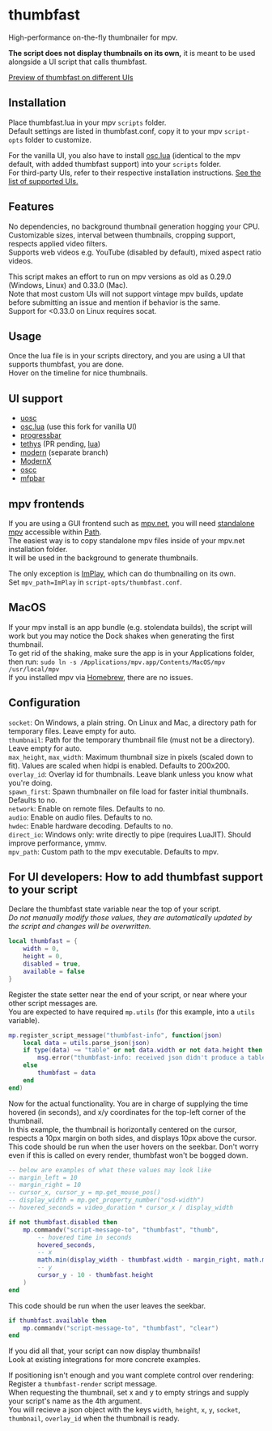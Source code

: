 # thumbfast
High-performance on-the-fly thumbnailer for mpv.

**The script does not display thumbnails on its own,** it is meant to be used alongside a UI script that calls thumbfast.

[Preview of thumbfast on different UIs](https://user-images.githubusercontent.com/42466980/199102896-65f9e989-4189-4734-82a7-bda8ee63c7a6.webm)

## Installation
Place thumbfast.lua in your mpv `scripts` folder.  
Default settings are listed in thumbfast.conf, copy it to your mpv `script-opts` folder to customize.

For the vanilla UI, you also have to install [osc.lua](https://github.com/po5/thumbfast/blob/vanilla-osc/player/lua/osc.lua) (identical to the mpv default, with added thumbfast support) into your `scripts` folder.  
For third-party UIs, refer to their respective installation instructions. [See the list of supported UIs.](#ui-support)

## Features
No dependencies, no background thumbnail generation hogging your CPU.  
Customizable sizes, interval between thumbnails, cropping support, respects applied video filters.  
Supports web videos e.g. YouTube (disabled by default), mixed aspect ratio videos.

This script makes an effort to run on mpv versions as old as 0.29.0 (Windows, Linux) and 0.33.0 (Mac).  
Note that most custom UIs will not support vintage mpv builds, update before submitting an issue and mention if behavior is the same.  
Support for <0.33.0 on Linux requires socat.

## Usage
Once the lua file is in your scripts directory, and you are using a UI that supports thumbfast, you are done.  
Hover on the timeline for nice thumbnails.

## UI support
- [uosc](https://github.com/tomasklaen/uosc)
- [osc.lua](https://github.com/po5/thumbfast/blob/vanilla-osc/player/lua/osc.lua) (use this fork for vanilla UI)
- [progressbar](https://github.com/torque/mpv-progressbar)
- [tethys](https://github.com/Zren/mpv-osc-tethys) (PR pending, [lua](https://github.com/po5/mpv-osc-tethys/blob/thumbfast/osc_tethys.lua))
- [modern](https://github.com/maoiscat/mpv-osc-modern/tree/with.thumbfast) (separate branch)
- [ModernX](https://github.com/cyl0/ModernX)
- [oscc](https://github.com/longtermfree/oscc)
- [mfpbar](https://codeberg.org/NRK/mpv-toolbox/src/branch/master/mfpbar)

## mpv frontends
If you are using a GUI frontend such as [mpv.net](https://github.com/mpvnet-player/mpv.net), you will need [standalone mpv](https://mpv.io/installation/) accessible within [Path](https://learn.microsoft.com/en-us/previous-versions/office/developer/sharepoint-2010/ee537574(v=office.14)#to-add-a-path-to-the-path-environment-variable).  
The easiest way is to copy standalone mpv files inside of your mpv.net installation folder.  
It will be used in the background to generate thumbnails.

The only exception is [ImPlay](https://tsl0922.github.io/ImPlay/), which can do thumbnailing on its own.  
Set `mpv_path=ImPlay` in `script-opts/thumbfast.conf`.

## MacOS
If your mpv install is an app bundle (e.g. stolendata builds), the script will work but you may notice the Dock shakes when generating the first thumbnail.  
To get rid of the shaking, make sure the app is in your Applications folder, then run: `sudo ln -s /Applications/mpv.app/Contents/MacOS/mpv /usr/local/mpv`  
If you installed mpv via [Homebrew](https://brew.sh/), there are no issues.

## Configuration
`socket`: On Windows, a plain string. On Linux and Mac, a directory path for temporary files. Leave empty for auto.  
`thumbnail`: Path for the temporary thumbnail file (must not be a directory). Leave empty for auto.  
`max_height`, `max_width`: Maximum thumbnail size in pixels (scaled down to fit). Values are scaled when hidpi is enabled. Defaults to 200x200.  
`overlay_id`: Overlay id for thumbnails. Leave blank unless you know what you're doing.  
`spawn_first`: Spawn thumbnailer on file load for faster initial thumbnails. Defaults to no.  
`network`: Enable on remote files. Defaults to no.  
`audio`: Enable on audio files. Defaults to no.  
`hwdec`: Enable hardware decoding. Defaults to no.  
`direct_io`: Windows only: write directly to pipe (requires LuaJIT). Should improve performance, ymmv.  
`mpv_path`: Custom path to the mpv executable. Defaults to mpv.

## For UI developers: How to add thumbfast support to your script
Declare the thumbfast state variable near the top of your script.  
*Do not manually modify those values, they are automatically updated by the script and changes will be overwritten.*
```lua
local thumbfast = {
    width = 0,
    height = 0,
    disabled = true,
    available = false
}
```
Register the state setter near the end of your script, or near where your other script messages are.  
You are expected to have required `mp.utils` (for this example, into a `utils` variable).
```lua
mp.register_script_message("thumbfast-info", function(json)
    local data = utils.parse_json(json)
    if type(data) ~= "table" or not data.width or not data.height then
        msg.error("thumbfast-info: received json didn't produce a table with thumbnail information")
    else
        thumbfast = data
    end
end)
```
Now for the actual functionality. You are in charge of supplying the time hovered (in seconds), and x/y coordinates for the top-left corner of the thumbnail.  
In this example, the thumbnail is horizontally centered on the cursor, respects a 10px margin on both sides, and displays 10px above the cursor.  
This code should be run when the user hovers on the seekbar. Don't worry even if this is called on every render, thumbfast won't be bogged down.
```lua
-- below are examples of what these values may look like
-- margin_left = 10
-- margin_right = 10
-- cursor_x, cursor_y = mp.get_mouse_pos()
-- display_width = mp.get_property_number("osd-width")
-- hovered_seconds = video_duration * cursor_x / display_width

if not thumbfast.disabled then
    mp.commandv("script-message-to", "thumbfast", "thumb",
        -- hovered time in seconds
        hovered_seconds,
        -- x
        math.min(display_width - thumbfast.width - margin_right, math.max(margin_left, cursor_x - thumbfast.width / 2)),
        -- y
        cursor_y - 10 - thumbfast.height
    )
end
```
This code should be run when the user leaves the seekbar.
```lua
if thumbfast.available then
    mp.commandv("script-message-to", "thumbfast", "clear")
end
```
If you did all that, your script can now display thumbnails!  
Look at existing integrations for more concrete examples.

If positioning isn't enough and you want complete control over rendering:  
Register a `thumbfast-render` script message.  
When requesting the thumbnail, set x and y to empty strings and supply your script's name as the 4th argument.  
You will recieve a json object with the keys `width`, `height`, `x`, `y`, `socket`, `thumbnail`, `overlay_id` when the thumbnail is ready.
